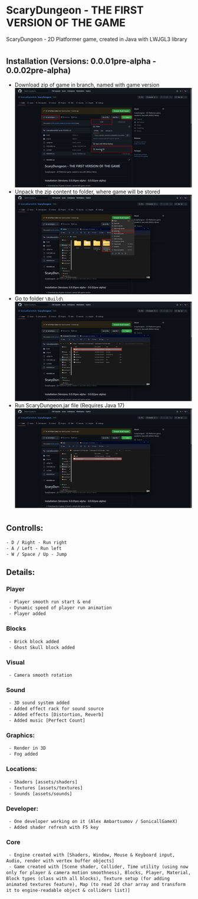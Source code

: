 # ScaryDungeon - THE FIRST VERSION OF THE GAME
ScaryDungeon - 2D Platformer game, created in Java with LWJGL3 library
# 
## Installation (Versions: 0.0.01pre-alpha - 0.0.02pre-alpha)
  - Download zip of game in branch, named with game version
![How to download zip of game tutorial](/assets/images/readme/downloadziptutorial.png)
  - Unpack the zip content to folder, where game will be stored
![How to unpack zip tutorial](/assets/images/readme/unpackziptutorial.png)
  - Go to folder `\Build\`
![How to find folder with game](/assets/images/readme/findfolderwithgametutorial.png)
  - Run ScaryDungeon.jar file (Requires Java 17)
![How to run game](/assets/images/readme/gamefileruntutorial.png)
# 
## Controlls:
    - D / Right - Run right
    - A / Left - Run left
    - W / Space / Up - Jump

## Details:
###   Player
     - Player smooth run start & end
     - Dynamic speed of player run animation
     - Player added
###   Blocks
     - Brick block added
     - Ghost Skull block added
###   Visual
     - Camera smooth rotation
###   Sound
     - 3D sound system added
     - Added effect rack for sound source
     - Added effects [Distortion, Reverb]
     - Added music [Perfect Count]
###   Graphics:
     - Render in 3D
     - Fog added
###   Locations:
     - Shaders [assets/shaders]
     - Textures [assets/textures]
     - Sounds [assets/sounds]
###   Developer:
     - One developer working on it (Alex Ambartsumov / SonicallGameX)
     - Added shader refresh with F5 key
###   Core
     - Engine created with [Shaders, Window, Mouse & Keyboard input, Audio, render with vertex buffer objects]
     - Game created with [Scene shader, Collider, Time utility (using now only for player & camera motion smoothness), Blocks, Player, Material, Block types (class with all blocks), Texture setup (for adding animated textures feature), Map (to read 2d char array and transform it to engine-readable object & colliders list)]
